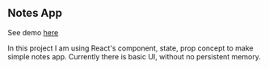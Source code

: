## Notes App
See demo [here](https://notes-8u0xozfj8-shivamarora1.vercel.app/)

In this project I am using React's component, state, prop concept to make simple notes app. Currently there is basic UI, without no persistent memory.